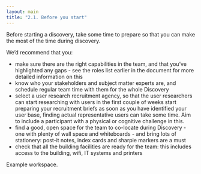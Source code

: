 ```yaml
---
layout: main
title: "2.1. Before you start"
---
```


Before starting a discovery, take some time to prepare so that you can make the most of the time during discovery.

We’d recommend that you:

- make sure there are the right capabilities in the team, and that you’ve highlighted any gaps - see the roles list earlier in the document for more detailed information on this
- know who your stakeholders and subject matter experts are, and schedule regular team time with them for the whole Discovery
- select a user research recruitment agency, so that the user researchers can start researching with users in the first couple of weeks start preparing your recruitment briefs as soon as you have identified your user base, finding actual representative users can take some time. Aim to include a participant with a physical or cognitive challenge in this.
- find a good, open space for the team to co-locate during Discovery - one with plenty of wall space and whiteboards - and bring lots of stationery: post-it notes, index cards and sharpie markers are a must
- check that all the building facilities are ready for the team: this includes access to the building, wifi, IT systems and printers

Example workspace.
